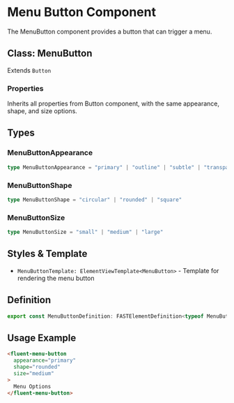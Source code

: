 # Menu Button Component

The MenuButton component provides a button that can trigger a menu.

## Class: MenuButton

Extends `Button`

### Properties

Inherits all properties from Button component, with the same appearance, shape, and size options.

## Types

### MenuButtonAppearance

```typescript
type MenuButtonAppearance = "primary" | "outline" | "subtle" | "transparent"
```

### MenuButtonShape

```typescript
type MenuButtonShape = "circular" | "rounded" | "square"
```

### MenuButtonSize

```typescript
type MenuButtonSize = "small" | "medium" | "large"
```

## Styles & Template

- `MenuButtonTemplate: ElementViewTemplate<MenuButton>` - Template for rendering the menu button

## Definition

```typescript
export const MenuButtonDefinition: FASTElementDefinition<typeof MenuButton>
```

## Usage Example

```html
<fluent-menu-button
  appearance="primary"
  shape="rounded"
  size="medium"
>
  Menu Options
</fluent-menu-button>
```
